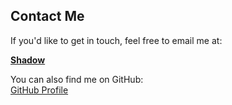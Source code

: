 ## Contact Me

If you'd like to get in touch, feel free to email me at:

**[Shadow](mailto:morrisonconner899@gmail.com)**

You can also find me on GitHub:  
[GitHub Profile](https://github.com/Shadow-ux2)

